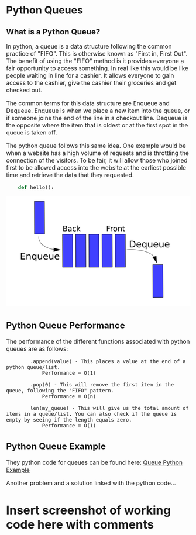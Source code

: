 # Python Queues
## What is a Python Queue?

<font size=3>In python, a queue is a data structure following the common practice of "FIFO". This is otherwise known as "First in, First Out". The benefit of using the "FIFO" method is it provides everyone a fair opportunity to access something. In real like this would be like people waiting in line for a cashier. It allows everyone to gain access to the cashier, give the cashier their groceries and get checked out. 

The common terms for this data structure are Enqueue and Dequeue. Enqueue is when we place a new item into the queue, or if someone joins the end of the line in a checkout line. Dequeue is the opposite where the item that is oldest or at the first spot in the queue is taken off.

The python queue follows this same idea. One example would be when a website has a high volume of requests and is throttling the connection of the visitors. To be fair, it will allow those who joined first to be allowed access into the website at the earliest possible time and retrieve the data that they requested.

```python
    def hello():

```

![Queue](images/queue_example.png)

## Python Queue Performance
The performance of the different functions associated with python queues are as follows: 

            .append(value) - This places a value at the end of a python queue/list.
                Performance = O(1)
                
            .pop(0) - This will remove the first item in the queue, following the "FIFO" pattern.
                Performance = O(n)

            len(my_queue) - This will give us the total amount of items in a queue/list. You can also check if the queue is empty by seeing if the length equals zero.
                Performance = O(1)
            
## Python Queue Example
They python code for queues can be found here: 
[Queue Python Example](1-queue.py)


Another problem and a solution linked with the python code...

# Insert screenshot of working code here with comments



<!-- 
You should have an example problem that you propose and then help the student walk through to the solution.
You should also have a problem that the student solves (with a link to your solution). It looks like your example problem file is empty at this point. -->
